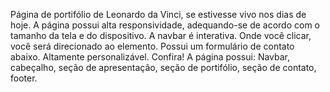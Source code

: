 Página de portifólio de Leonardo da Vinci, se estivesse vivo nos dias de hoje. A página possui alta responsividade, adequando-se de acordo com o tamanho da tela e do dispositivo. A navbar é interativa. Onde você clicar, você será direcionado ao elemento. Possui um formulário de contato abaixo. Altamente personalizável. Confira! A página possui: Navbar, cabeçalho, seção de apresentação, seção de portifólio, seção de contato, footer.
